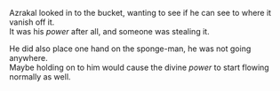 Azrakal looked in to the bucket, wanting to see if he can see to where it vanish off it.  
It was his *power* after all, and someone was stealing it.

He did also place one hand on the sponge-man, he was not going anywhere.  
Maybe holding on to him would cause the divine *power* to start flowing normally as well.